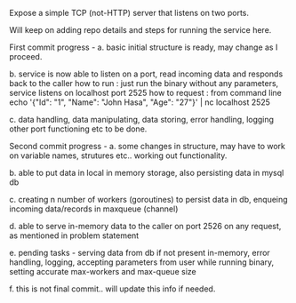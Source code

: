 Expose a simple TCP (not-HTTP) server that listens on two ports.

Will keep on adding repo details and steps for running the service here.

First commit progress -
a. basic initial structure is ready, may change as I proceed.

b. service is now able to listen on a port, read incoming data and responds back to the caller
   how to run : 
	just run the binary without any parameters, service listens on localhost port 2525
   how to request : from command line
	echo '{"Id": "1", "Name": "John Hasa", "Age": "27"}'  | nc localhost 2525

c. data handling, data manipulating, data storing, error handling, logging other port functioning etc to be done.

Second commit progress - 
a. some changes in structure, may have to work on variable names, strutures etc.. working out functionality. 

b. able to put data in local in memory storage, also persisting data in mysql db

c. creating n number of workers (goroutines) to persist data in db, enqueing incoming data/records in maxqueue (channel)

d. able to serve in-memory data to the caller on port 2526 on any request, as mentioned in problem statement

e. pending tasks - serving data from db if not present in-memory, error handling, logging, accepting parameters from user while running binary, setting accurate max-workers and max-queue size

f. this is not final commit.. will update this info if needed.
